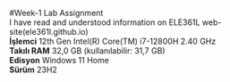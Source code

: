 #Week-1 Lab Assignment  
I have read and understood information on ELE361L web-site(ele361l.github.io)  
**İşlemci**     12th Gen Intel(R) Core(TM) i7-12800H 2.40 GHz  
**Takılı RAM**   32,0 GB (kullanılabilir: 31,7 GB)  
**Edisyon**       Windows 11 Home   
**Sürüm**         23H2  

